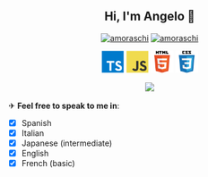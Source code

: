 <h2 align="center">Hi, I'm Angelo 👋</h2>

<p align="center">
  <a href="https://github.com/amoraschi"><img src="https://img.shields.io/badge/DISCORD-AM%236069-7289da?style=for-the-badge" alt="amoraschi"></a>
  <a href="https://github.com/amoraschi"><img src="https://shields-io-visitor-counter.herokuapp.com/badge?page=amoraschi&style=for-the-badge&color=brightgreen" alt="amoraschi"></a>
</p>
<p align="center">
  <img src="https://raw.githubusercontent.com/devicons/devicon/master/icons/typescript/typescript-original.svg" alt="typescript" width="40" height="40"/>
  <img src="https://raw.githubusercontent.com/devicons/devicon/master/icons/javascript/javascript-original.svg" alt="javascript" width="40" height="40"/>
  <img src="https://raw.githubusercontent.com/devicons/devicon/master/icons/html5/html5-original-wordmark.svg" alt="html5" width="40" height="40"/>
  <img src="https://raw.githubusercontent.com/devicons/devicon/master/icons/css3/css3-original-wordmark.svg" alt="css3" width="40" height="40"/>
</p>
<p align="center">
  <img src="https://discord.c99.nl/widget/theme-2/329599889174691841.png">
</p>

✈ **Feel free to speak to me in**:
  - [x] Spanish
  - [x] Italian
  - [x] Japanese (intermediate)
  - [x] English
  - [x] French (basic)
